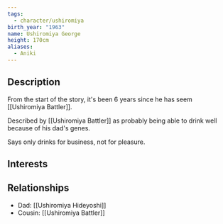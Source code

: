 ```yaml
---
tags:
  - character/ushiromiya
birth_year: "1963"
name: Ushiromiya George
height: 170cm
aliases:
  - Aniki
---
```

## Description
From the start of the story, it's been 6 years since he has seem [[Ushiromiya Battler]].

Described by [[Ushiromiya Battler]] as probably being able to drink well because of his dad's genes.

Says only drinks for business, not for pleasure.
## Interests

## Relationships
- Dad: [[Ushiromiya Hideyoshi]]
- Cousin: [[Ushiromiya Battler]]